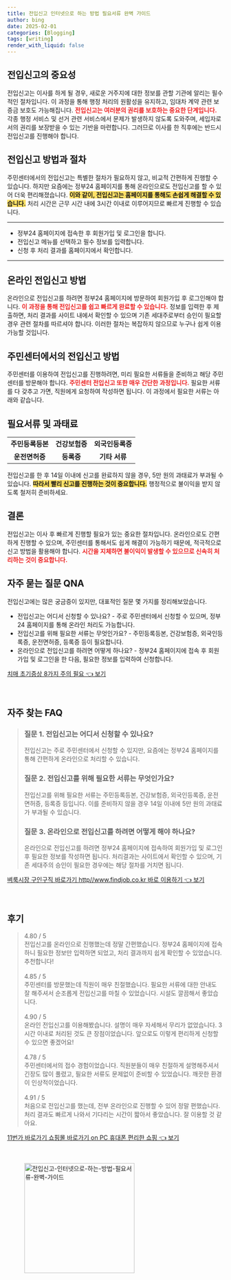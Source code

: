 ```yaml
---
title: 전입신고 인터넷으로 하는 방법 필요서류 완벽 가이드
author: bing
date: 2025-02-01
categories: [Blogging]
tags: [writing]
render_with_liquid: false
---
```



<h2 id='전입신고의 중요성'>전입신고의 중요성</h2>

<p>전입신고는 이사를 하게 될 경우, 새로운 거주지에 대한 정보를 관할 기관에 알리는 필수적인 절차입니다. 이 과정을 통해 행정 처리의 원활성을 유지하고, 임대차 계약 관련 보증금 보호도 가능해집니다. <b><span style="color: #ee2323;">전입신고는 여러분의 권리를 보호하는 중요한 단계입니다.</span></b> 각종 행정 서비스 및 선거 관련 서비스에서 문제가 발생하지 않도록 도와주며, 세입자로서의 권리를 보장받을 수 있는 기반을 마련합니다. 그러므로 이사를 한 직후에는 반드시 전입신고를 진행해야 합니다.</p>

<h2 id='전입신고 방법과 절차'>전입신고 방법과 절차</h2>

<p>주민센터에서의 전입신고는 특별한 절차가 필요하지 않고, 비교적 간편하게 진행할 수 있습니다. 하지만 요즘에는 정부24 홈페이지를 통해 온라인으로도 전입신고를 할 수 있어 더욱 편리해졌습니다. <b><span style="background-color: #ffe066;">이와 같이, 전입신고는 홈페이지를 통해도 손쉽게 해결할 수 있습니다.</span></b> 처리 시간은 근무 시간 내에 3시간 이내로 이루어지므로 빠르게 진행할 수 있습니다.</p>

<hr />

<ul>
    <li>정부24 홈페이지에 접속한 후 회원가입 및 로그인을 합니다.</li>
    <li>전입신고 메뉴를 선택하고 필수 정보를 입력합니다.</li>
    <li>신청 후 처리 결과를 홈페이지에서 확인합니다.</li>
</ul>

<hr />

<h2 id='온라인 전입신고 방법'>온라인 전입신고 방법</h2>

<p>온라인으로 전입신고를 하려면 정부24 홈페이지에 방문하여 회원가입 후 로그인해야 합니다. <b><span style="color: #ee2323;">이 과정을 통해 전입신고를 쉽고 빠르게 완료할 수 있습니다.</span></b> 정보를 입력한 후 제출하면, 처리 결과를 사이트 내에서 확인할 수 있으며 기존 세대주로부터 승인이 필요할 경우 관련 절차를 따르셔야 합니다. 이러한 절차는 복잡하지 않으므로 누구나 쉽게 이용 가능할 것입니다.</p>

<h2 id='주민센터에서의 전입신고 방법'>주민센터에서의 전입신고 방법</h2>

<p>주민센터를 이용하여 전입신고를 진행하려면, 미리 필요한 서류들을 준비하고 해당 주민센터를 방문해야 합니다. <b><span style="color: #ee2323;">주민센터 전입신고 또한 매우 간단한 과정입니다.</span></b> 필요한 서류를 다 갖추고 가면, 직원에게 요청하여 작성하면 됩니다. 이 과정에서 필요한 서류는 아래와 같습니다.</p>

<h2 id='필요서류 및 과태료'>필요서류 및 과태료</h2>

<table>
    <tr>
        <td style="text-align: center; height: 17px;"><b>주민등록등본</b></td>
        <td style="text-align: center; height: 17px;"><b>건강보험증</b></td>
        <td style="text-align: center; height: 17px;"><b>외국인등록증</b></td>
    </tr>
    <tr>
        <td style="text-align: center; height: 17px;"><b>운전면허증</b></td>
        <td style="text-align: center; height: 17px;"><b>등록증</b></td>
        <td style="text-align: center; height: 17px;"><b>기타 서류</b></td>
    </tr>
</table>

<p>전입신고를 한 후 14일 이내에 신고를 완료하지 않을 경우, 5만 원의 과태료가 부과될 수 있습니다. <b><span style="background-color: #ffe066;">따라서 빨리 신고를 진행하는 것이 중요합니다.</span></b> 행정적으로 불이익을 받지 않도록 철저히 준비하세요.</p>

<h2 id='결론'>결론</h2>

<p>전입신고는 이사 후 빠르게 진행할 필요가 있는 중요한 절차입니다. 온라인으로도 간편하게 진행할 수 있으며, 주민센터를 통해서도 쉽게 해결이 가능하기 때문에, 적극적으로 신고 방법을 활용해야 합니다. <b><span style="color: #ee2323;">시간을 지체하면 불이익이 발생할 수 있으므로 신속히 처리하는 것이 중요합니다.</span></b></p>

<h2 id='자주 묻는 질문 QNA'>자주 묻는 질문 QNA</h2>

<p>전입신고에는 많은 궁금증이 있지만, 대표적인 질문 몇 가지를 정리해보았습니다.</p>

<ul>
    <li>전입신고는 어디서 신청할 수 있나요? - 주로 주민센터에서 신청할 수 있으며, 정부24 홈페이지를 통해 온라인 처리도 가능합니다.</li>
    <li>전입신고를 위해 필요한 서류는 무엇인가요? - 주민등록등본, 건강보험증, 외국인등록증, 운전면허증, 등록증 등이 필요합니다.</li>
    <li>온라인으로 전입신고를 하려면 어떻게 하나요? - 정부24 홈페이지에 접속 후 회원가입 및 로그인을 한 다음, 필요한 정보를 입력하여 신청합니다.</li>
</ul>


<p><a class="click-button" title="치매 초기증상 8가지 주의 필요" href="https://adkhouse.github.io/posts/%EC%B9%98%EB%A7%A4-%EC%B4%88%EA%B8%B0%EC%A6%9D%EC%83%81-8%EA%B0%80%EC%A7%80-%EC%A3%BC%EC%9D%98-%ED%95%84%EC%9A%94/" rel="dofollow">치매 초기증상 8가지 주의 필요 👈 보기</a></p><br>
<h2 id='자주_찾는_FAQ'>자주 찾는 FAQ</h2>
<div itemscope="" itemtype="https://schema.org/FAQPage"> 
<blockquote> 
<div itemscope="" itemprop="mainEntity" itemtype="https://schema.org/Question"> 
<h3 itemprop="name">질문 1. 전입신고는 어디서 신청할 수 있나요?</h3> 
<div itemscope="" itemprop="acceptedAnswer" itemtype="https://schema.org/Answer"> 
<span itemprop="text"> 
<p>전입신고는 주로 주민센터에서 신청할 수 있지만, 요즘에는 정부24 홈페이지를 통해 간편하게 온라인으로 처리할 수 있습니다.</p> 
</span> 
</div> 
</div> 
<div itemscope="" itemprop="mainEntity" itemtype="https://schema.org/Question"> 
<h3 itemprop="name">질문 2. 전입신고를 위해 필요한 서류는 무엇인가요?</h3> 
<div itemscope="" itemprop="acceptedAnswer" itemtype="https://schema.org/Answer"> 
<span itemprop="text"> 
<p>전입신고를 위해 필요한 서류는 주민등록등본, 건강보험증, 외국인등록증, 운전면허증, 등록증 등입니다. 이를 준비하지 않을 경우 14일 이내에 5만 원의 과태료가 부과될 수 있습니다.</p> 
</span> 
</div> 
</div> 
<div itemscope="" itemprop="mainEntity" itemtype="https://schema.org/Question"> 
<h3 itemprop="name">질문 3. 온라인으로 전입신고를 하려면 어떻게 해야 하나요?</h3> 
<div itemscope="" itemprop="acceptedAnswer" itemtype="https://schema.org/Answer"> 
<span itemprop="text"> 
<p>온라인으로 전입신고를 하려면 정부24 홈페이지에 접속하여 회원가입 및 로그인 후 필요한 정보를 작성하면 됩니다. 처리결과는 사이트에서 확인할 수 있으며, 기존 세대주의 승인이 필요한 경우에는 해당 절차를 거치면 됩니다.</p> 
</span> 
</div> 
</div> 
</blockquote> 
</div>
<p><a class="click-button" title="벼룩시장 구인구직 바로가기 http//www.findjob.co.kr 바로 이용하기" href="https://adkhouse.github.io/posts/%EB%B2%BC%EB%A3%A9%EC%8B%9C%EC%9E%A5-%EA%B5%AC%EC%9D%B8%EA%B5%AC%EC%A7%81-%EB%B0%94%EB%A1%9C%EA%B0%80%EA%B8%B0-httpwww.findjob.co.kr-%EB%B0%94%EB%A1%9C-%EC%9D%B4%EC%9A%A9%ED%95%98%EA%B8%B0/" rel="dofollow">벼룩시장 구인구직 바로가기 http//www.findjob.co.kr 바로 이용하기 👈 보기</a></p><br>
<h2 id='후기'>후기</h2>
<div itemscope itemtype="https://schema.org/Product">
  <blockquote>
  <div itemprop="review" itemscope itemtype="https://schema.org/Review">
      <div itemprop="reviewRating" itemscope itemtype="https://schema.org/Rating"> <span itemprop="ratingValue">4.80</span> / <span itemprop="bestRating">5</span> </div>
      <span itemprop="reviewBody">전입신고를 온라인으로 진행했는데 정말 간편했습니다. 정부24 홈페이지에 접속하니 필요한 정보만 입력하면 되었고, 처리 결과까지 쉽게 확인할 수 있었습니다. 추천합니다!</span>
  </div>
  <br>
  <div itemprop="review" itemscope itemtype="https://schema.org/Review">
      <div itemprop="reviewRating" itemscope itemtype="https://schema.org/Rating"> <span itemprop="ratingValue">4.85</span> / <span itemprop="bestRating">5</span> </div>
      <span itemprop="reviewBody">주민센터를 방문했는데 직원이 매우 친절했습니다. 필요한 서류에 대한 안내도 잘 해주셔서 순조롭게 전입신고를 마칠 수 있었습니다. 시설도 깔끔해서 좋았습니다.</span>
  </div>
  <br>
  <div itemprop="review" itemscope itemtype="https://schema.org/Review">
      <div itemprop="reviewRating" itemscope itemtype="https://schema.org/Rating"> <span itemprop="ratingValue">4.90</span> / <span itemprop="bestRating">5</span> </div>
      <span itemprop="reviewBody">온라인 전입신고를 이용해봤습니다. 설명이 매우 자세해서 무리가 없었습니다. 3시간 이내로 처리된 것도 큰 장점이었습니다. 앞으로도 이렇게 편리하게 신청할 수 있으면 좋겠어요!</span>
  </div>
  <br>
  <div itemprop="review" itemscope itemtype="https://schema.org/Review">
      <div itemprop="reviewRating" itemscope itemtype="https://schema.org/Rating"> <span itemprop="ratingValue">4.78</span> / <span itemprop="bestRating">5</span> </div>
      <span itemprop="reviewBody">주민센터에서의 접수 경험이었습니다. 직원분들이 매우 친절하게 설명해주셔서 긴장도 많이 풀렸고, 필요한 서류도 문제없이 준비할 수 있었습니다. 깨끗한 환경이 인상적이었습니다.</span>
  </div>
  <br>
  <div itemprop="review" itemscope itemtype="https://schema.org/Review">
      <div itemprop="reviewRating" itemscope itemtype="https://schema.org/Rating"> <span itemprop="ratingValue">4.91</span> / <span itemprop="bestRating">5</span> </div>
      <span itemprop="reviewBody">처음으로 전입신고를 했는데, 전부 온라인으로 진행할 수 있어 정말 편했습니다. 처리 결과도 빠르게 나와서 기다리는 시간이 짧아서 좋았습니다. 잘 이용할 것 같아요.</span>
  </div>
  </blockquote>
</div>
<p><a class="click-button" title="11번가 바로가기 쇼핑몰 바로가기 on PC 휴대폰 편리한 쇼핑" href="https://adkhouse.github.io/posts/11%EB%B2%88%EA%B0%80-%EB%B0%94%EB%A1%9C%EA%B0%80%EA%B8%B0-%EC%87%BC%ED%95%91%EB%AA%B0-%EB%B0%94%EB%A1%9C%EA%B0%80%EA%B8%B0-on-PC-%ED%9C%B4%EB%8C%80%ED%8F%B0-%ED%8E%B8%EB%A6%AC%ED%95%9C-%EC%87%BC%ED%95%91/" rel="dofollow">11번가 바로가기 쇼핑몰 바로가기 on PC 휴대폰 편리한 쇼핑 👈 보기</a></p><br>
<figure class="image"><img src="https://adkhouse.github.io/assets/img/thumbnail/전입신고-인터넷으로-하는-방법-필요서류-완벽-가이드.webp" alt="전입신고-인터넷으로-하는-방법-필요서류-완벽-가이드" width="256" height="256"></figure>